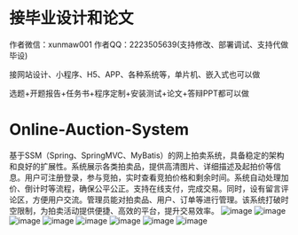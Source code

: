 # 接毕业设计和论文
作者微信：xunmaw001  作者QQ：2223505639(支持修改、部署调试、支持代做毕设)

接网站设计、小程序、H5、APP、各种系统等，单片机、嵌入式也可以做

选题+开题报告+任务书+程序定制+安装测试+论文+答辩PPT都可以做
# Online-Auction-System
基于SSM（Spring、SpringMVC、MyBatis）的网上拍卖系统，具备稳定的架构和良好的扩展性。系统展示各类拍卖品，提供高清图片、详细描述及起拍价等信息。用户可注册登录，参与竞拍，实时查看竞拍价格和剩余时间。系统自动处理加价、倒计时等流程，确保公平公正。支持在线支付，完成交易。同时，设有留言评论区，方便用户交流。管理员能对拍卖品、用户、订单等进行管理。该系统打破时空限制，为拍卖活动提供便捷、高效的平台，提升交易效率。 
![image](https://github.com/user-attachments/assets/a2007eeb-2af0-4252-90a3-16531ee2e958)
![image](https://github.com/user-attachments/assets/17fae19c-63ab-47a1-b352-1ed5ca0dd9d7)
![image](https://github.com/user-attachments/assets/ed9a8fe9-3b93-447b-88fe-103ff0f8104e)
![image](https://github.com/user-attachments/assets/4c639ff8-d576-4816-a96f-c4ece501c4f1)
![image](https://github.com/user-attachments/assets/7fd4ba0b-9993-4296-b381-b155603d58d5)
![image](https://github.com/user-attachments/assets/f7407fe0-db02-4cbf-a5e8-425514a989d0)
![image](https://github.com/user-attachments/assets/7919ce07-7006-467a-9f97-a9d49d130c6f)
![image](https://github.com/user-attachments/assets/d409c55f-b403-4c90-ba3a-c75c0c087081)
